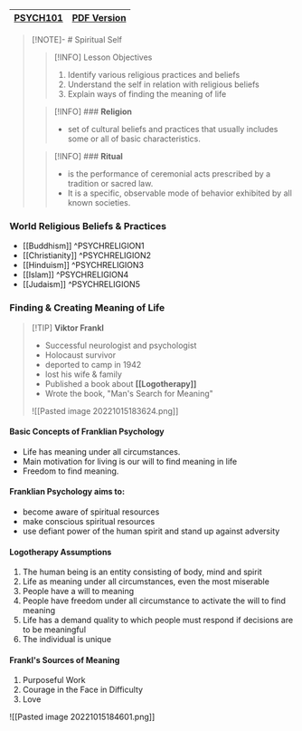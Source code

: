 | **[PSYCH101](PSYCH101.md#^PSYCHMIDTERMch3)** | [**PDF Version**](PDFSpiritual%20Self.pdf) |
| ---------------- | ------------------------------------------ |

>[!NOTE]- # Spiritual Self
>>[!INFO] Lesson Objectives
>> 1. Identify various religious practices and beliefs
>> 2. Understand the self in relation with religious beliefs
>> 3. Explain ways of finding the meaning of life
>
>>[!INFO] ### **Religion**
>>- set of cultural beliefs and practices that usually includes some or all of basic characteristics.
>
>>[!INFO] ### **Ritual**
>>- is the performance of ceremonial acts prescribed by a tradition or sacred law.
>>- It is a specific, observable mode of behavior exhibited by all known societies.

### World Religious Beliefs & Practices
- [[Buddhism]] ^PSYCHRELIGION1
- [[Christianity]] ^PSYCHRELIGION2
- [[Hinduism]] ^PSYCHRELIGION3
- [[Islam]] ^PSYCHRELIGION4
- [[Judaism]] ^PSYCHRELIGION5

### Finding & Creating Meaning of Life
>[!TIP] **Viktor Frankl**
>- Successful neurologist and psychologist
>- Holocaust survivor 
>- deported to camp in 1942 
>- lost his wife & family 
>- Published a book about **[[Logotherapy]]** 
>- Wrote the book, "Man's Search for Meaning"
>
>![[Pasted image 20221015183624.png]]

#### Basic Concepts of Franklian Psychology
- Life has meaning under all circumstances.
- Main motivation for living is our will to find meaning in life
- Freedom to find meaning.

#### Franklian Psychology aims to:
- become aware of spiritual resources
- make conscious spiritual resources
- use defiant power of the human spirit and stand up against adversity

#### Logotherapy Assumptions
1. The human being is an entity consisting of body, mind and spirit
2. Life as meaning under all circumstances, even the most miserable
3. People have a will to meaning
4. People have freedom under all circumstance to activate the will to find meaning
5. Life has a demand quality to which people must respond if decisions are to be meaningful
6. The individual is unique

#### Frankl's Sources of Meaning
1. Purposeful Work
2. Courage in the Face in Difficulty
3. Love

![[Pasted image 20221015184601.png]]
